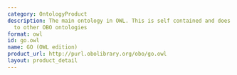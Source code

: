 ```yaml
---
category: OntologyProduct
description: The main ontology in OWL. This is self contained and does not have connections
  to other OBO ontologies
format: owl
id: go.owl
name: GO (OWL edition)
product_url: http://purl.obolibrary.org/obo/go.owl
layout: product_detail
---
```

